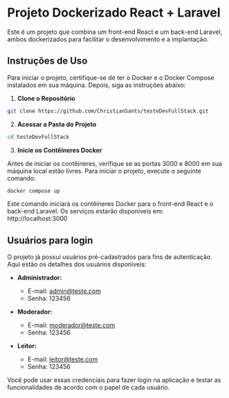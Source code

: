 # Projeto Dockerizado React + Laravel

Este é um projeto que combina um front-end React e um back-end Laravel, ambos dockerizados para facilitar o desenvolvimento e a implantação.

## Instruções de Uso

Para iniciar o projeto, certifique-se de ter o Docker e o Docker Compose instalados em sua máquina. Depois, siga as instruções abaixo:

1. **Clone o Repositório**
```bash
git clone https://github.com/ChristianSants/testeDevFullStack.git
```

2. **Acessar a Pasta do Projeto**
```bash
cd testeDevFullStack
```

3. **Inicie os Contêineres Docker**

Antes de iniciar os contêineres, verifique se as portas 3000 e 8000 em sua máquina local estão livres. Para iniciar o projeto, execute o seguinte comando:
```bash
docker compose up
```

Este comando iniciará os contêineres Docker para o front-end React e o back-end Laravel. Os serviços estarão disponíveis em: http://localhost:3000

## Usuários para login
O projeto já possui usuários pré-cadastrados para fins de autenticação. Aqui estão os detalhes dos usuários disponíveis:

- **Administrador:**
    - E-mail: admin@teste.com
    - Senha: 123456

- **Moderador:**
    - E-mail: moderador@teste.com
    - Senha: 123456

- **Leitor:**
    - E-mail: leitor@teste.com
    - Senha: 123456

Você pode usar essas credenciais para fazer login na aplicação e testar as funcionalidades de acordo com o papel de cada usuário.